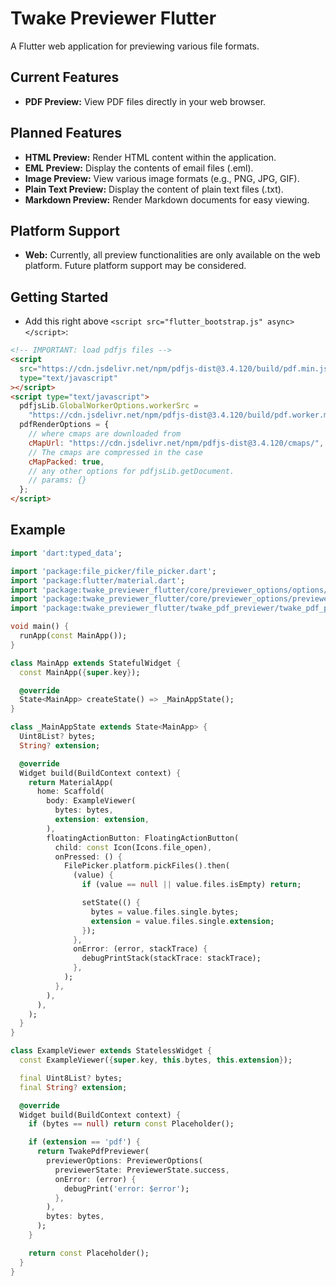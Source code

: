 # Twake Previewer Flutter

A Flutter web application for previewing various file formats.

## Current Features

- **PDF Preview:** View PDF files directly in your web browser.

## Planned Features

- **HTML Preview:** Render HTML content within the application.
- **EML Preview:** Display the contents of email files (.eml).
- **Image Preview:** View various image formats (e.g., PNG, JPG, GIF).
- **Plain Text Preview:** Display the content of plain text files (.txt).
- **Markdown Preview:** Render Markdown documents for easy viewing.

## Platform Support

- **Web:** Currently, all preview functionalities are only available on the web platform. Future platform support may be considered.

## Getting Started

- Add this right above `<script src="flutter_bootstrap.js" async></script>`:

```html
<!-- IMPORTANT: load pdfjs files -->
<script
  src="https://cdn.jsdelivr.net/npm/pdfjs-dist@3.4.120/build/pdf.min.js"
  type="text/javascript"
></script>
<script type="text/javascript">
  pdfjsLib.GlobalWorkerOptions.workerSrc =
    "https://cdn.jsdelivr.net/npm/pdfjs-dist@3.4.120/build/pdf.worker.min.js";
  pdfRenderOptions = {
    // where cmaps are downloaded from
    cMapUrl: "https://cdn.jsdelivr.net/npm/pdfjs-dist@3.4.120/cmaps/",
    // The cmaps are compressed in the case
    cMapPacked: true,
    // any other options for pdfjsLib.getDocument.
    // params: {}
  };
</script>
```

## Example

```dart
import 'dart:typed_data';

import 'package:file_picker/file_picker.dart';
import 'package:flutter/material.dart';
import 'package:twake_previewer_flutter/core/previewer_options/options/previewer_state.dart';
import 'package:twake_previewer_flutter/core/previewer_options/previewer_options.dart';
import 'package:twake_previewer_flutter/twake_pdf_previewer/twake_pdf_previewer.dart';

void main() {
  runApp(const MainApp());
}

class MainApp extends StatefulWidget {
  const MainApp({super.key});

  @override
  State<MainApp> createState() => _MainAppState();
}

class _MainAppState extends State<MainApp> {
  Uint8List? bytes;
  String? extension;

  @override
  Widget build(BuildContext context) {
    return MaterialApp(
      home: Scaffold(
        body: ExampleViewer(
          bytes: bytes,
          extension: extension,
        ),
        floatingActionButton: FloatingActionButton(
          child: const Icon(Icons.file_open),
          onPressed: () {
            FilePicker.platform.pickFiles().then(
              (value) {
                if (value == null || value.files.isEmpty) return;

                setState(() {
                  bytes = value.files.single.bytes;
                  extension = value.files.single.extension;
                });
              },
              onError: (error, stackTrace) {
                debugPrintStack(stackTrace: stackTrace);
              },
            );
          },
        ),
      ),
    );
  }
}

class ExampleViewer extends StatelessWidget {
  const ExampleViewer({super.key, this.bytes, this.extension});

  final Uint8List? bytes;
  final String? extension;

  @override
  Widget build(BuildContext context) {
    if (bytes == null) return const Placeholder();

    if (extension == 'pdf') {
      return TwakePdfPreviewer(
        previewerOptions: PreviewerOptions(
          previewerState: PreviewerState.success,
          onError: (error) {
            debugPrint('error: $error');
          },
        ),
        bytes: bytes,
      );
    }

    return const Placeholder();
  }
}
```
